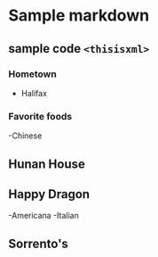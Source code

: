 # Sample markdown

## sample code `<thisisxml>`

### Hometown
- Halifax

### Favorite foods
-Chinese
## Hunan House
## Happy Dragon
-Americana
-Italian
## Sorrento's